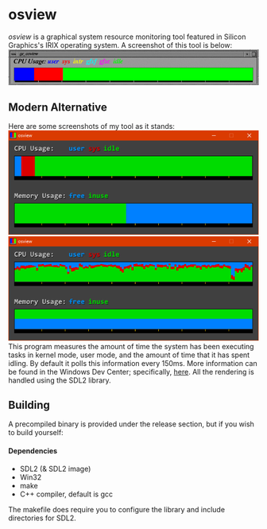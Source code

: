 # osview

_osview_ is a graphical system resource monitoring tool featured in Silicon Graphics's IRIX operating system. A screenshot of this
tool is below: <br/>
![Screenshot of gr_osview](screenshots/gr_osview.gif)
<br/>

## Modern Alternative

Here are some screenshots of my tool as it stands: <br/>
![Screenshot of osview](screenshots/prev.png)
<br/>
![Screenshot of osview](screenshots/prev2.png)
<br/>
This program measures the amount of time the system has been executing tasks in kernel mode, user mode, and the amount of time that it has spent idling. By default it polls this information every 150ms. More information can be found in the Windows Dev Center; specifically, [here](https://docs.microsoft.com/en-us/windows/win32/api/processthreadsapi/nf-processthreadsapi-getsystemtimes). All the rendering is handled using the SDL2 library.

## Building

A precompiled binary is provided under the release section, but if you wish to build yourself:

#### Dependencies
* SDL2 (& SDL2 image)
* Win32
* make
* C++ compiler, default is gcc

The makefile does require you to configure the library and include directories for SDL2.
